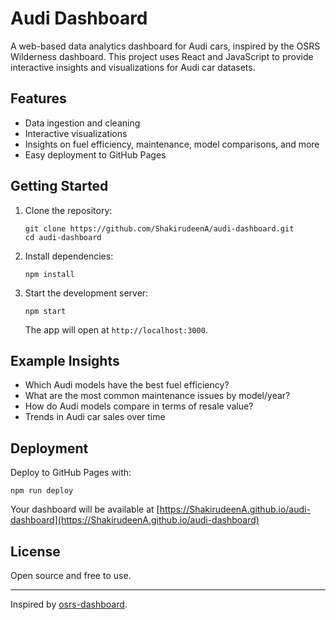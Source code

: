 # Audi Dashboard

A web-based data analytics dashboard for Audi cars, inspired by the OSRS Wilderness dashboard. This project uses React and JavaScript to provide interactive insights and visualizations for Audi car datasets.

## Features
- Data ingestion and cleaning
- Interactive visualizations
- Insights on fuel efficiency, maintenance, model comparisons, and more
- Easy deployment to GitHub Pages

## Getting Started
1. Clone the repository:
   ```
   git clone https://github.com/ShakirudeenA/audi-dashboard.git
   cd audi-dashboard
   ```
2. Install dependencies:
   ```
   npm install
   ```
3. Start the development server:
   ```
   npm start
   ```
   The app will open at `http://localhost:3000`.

## Example Insights
- Which Audi models have the best fuel efficiency?
- What are the most common maintenance issues by model/year?
- How do Audi models compare in terms of resale value?
- Trends in Audi car sales over time

## Deployment
Deploy to GitHub Pages with:
```
npm run deploy
```
Your dashboard will be available at [https://ShakirudeenA.github.io/audi-dashboard](https://ShakirudeenA.github.io/audi-dashboard)

## License
Open source and free to use.

---
Inspired by [osrs-dashboard](https://github.com/ShakirudeenA/osrs-dashboard).
